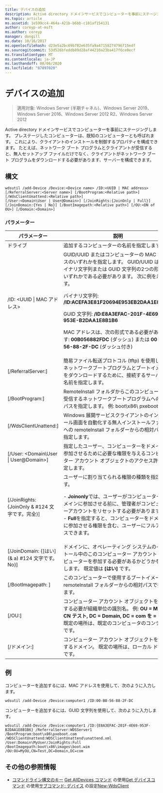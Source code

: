 ```yaml
---
title: デバイスの追加
description: Active directory ドメインサービスでコンピューターを事前にステージングする追加デバイスのリファレンス記事です。 プレステージしたコンピューターは、既知のコンピューターとも呼ばれます。
ms.topic: article
ms.assetid: 1e599cc4-464a-421b-b6bb-c101af154131
author: coreyp-at-msft
ms.author: coreyp
manager: dongill
ms.date: 10/16/2017
ms.openlocfilehash: d23e5a2bc69b782e635fa9a47158274796715edf
ms.sourcegitcommit: 53d526bfeddb89d28af44210a23ba417f6ce0ecf
ms.translationtype: MT
ms.contentlocale: ja-JP
ms.lasthandoff: 08/06/2020
ms.locfileid: "87897020"
---
```

# <a name="add-device"></a>デバイスの追加

> 適用対象: Windows Server (半期チャネル)、Windows Server 2019、Windows Server 2016、Windows Server 2012 R2、Windows Server 2012

Active directory ドメインサービスでコンピューターを事前にステージングします。 プレステージしたコンピューターは、既知のコンピューターとも呼ばれます。 これにより、クライアントのインストールを制御するプロパティを構成できます。 たとえば、ネットワーク ブート プログラムとクライアントが受信すると、無人セットアップ ファイルだけでなく、クライアントがネットワーク ブート プログラムをダウンロードする必要があります、サーバーを構成できます。

## <a name="syntax"></a>構文
```
wdsutil /add-Device /Device:<Device name> /ID:<UUID | MAC address> [/ReferralServer:<Server name>] [/BootProgram:<Relative path>] [/WdsClientUnattend:<Relative path>]
[/User:<Domain\User | User@Domain>] [/JoinRights:{JoinOnly | Full}] [/JoinDomain:{Yes | No}] [/BootImagepath:<Relative path>] [/OU:<DN of OU>] [/Domain:<Domain>]
```
### <a name="parameters"></a>パラメーター
|パラメーター|説明|
|-------|--------|
|ドライブ<computer name>|追加するコンピューターの名前を指定します。|
|/ID: <UUID &#124; MAC アドレス>|GUID/UUID またはコンピューターの MAC アドレスのいずれかを指定します。 GUID/UUID は、バイナリ文字列または GUID 文字列の2つの形式のいずれかである必要があります。 次に例を示します。<p>バイナリ文字列: **/ID:ACEFA3E81F20694E953EB2DAA1E8B1B6**<p>GUID 文字列: **/ID:E8A3EFAC-201F-4E69-953E-B2DAA1E8B1B6**<p>MAC アドレスは、次の形式である必要があります: **00B056882FDC** (ダッシュ) または **00-B0-56-88-2F-DC** (ダッシュ付き)|
|[/ReferralServer:<Server name>]|簡易ファイル転送プロトコル (tftp) を使用して、ネットワークブートプログラムとブートイメージをダウンロードするために、接続するサーバーの名前を指定します。|
|[/BootProgram:<Relative path>]|RemoteInstall フォルダからこのコンピュータが受信するネットワークブートプログラムへの相対パスを指定します。 例: boot\x86\ pxeboot.com|
|[/WdsClientUnattend:<Relative path>]|Windows 展開サービスクライアントのインストール画面を自動化する無人インストールファイルへの remoteInstall フォルダーからの相対パスを指定します。|
|[/User: <Domain\User &#124; User@Domain>]|指定したユーザー、コンピューターをドメインに参加させるために必要な権限を与えるコンピューター アカウント オブジェクトのアクセス許可を設定します。|
|[/JoinRights: {JoinOnly & #124 文字です。完全}]|ユーザーに割り当てられる権限の種類を指定します。<p>-   **Joinonly**では、ユーザーがコンピューターをドメインに参加させる前に、管理者がコンピューターアカウントをリセットする必要があります。<br />-   **Full**を指定すると、コンピューターをドメインに参加させる権限を含む、ユーザーにフルアクセスできます。|
|[/JoinDomain: {[はい] (& a) #124 文字です。No}]|ドメインに、オペレーティング システムのインストール中のこのコンピューター アカウントとコンピューターを参加する必要があるかどうかを指定します。 既定値は **[はい]** です。|
|[/BootImagepath: <Relative path> ]|このコンピューターで使用するブートイメージを remoteInstall フォルダーからの相対パスで指定します。|
|[/OU:<DN of OU>]|コンピューター アカウント オブジェクトを作成する必要が組織単位の識別名。 例: **OU = MyOU, CN テスト, DC = Domain, DC = com を =** です。 既定の場所は、既定のコンピュータのコンテナーです。|
|[/ドメイン:<Domain>]|コンピューター アカウント オブジェクトを作成するドメイン。 既定の場所は、ローカル ドメインです。|
## <a name="examples"></a>例
コンピューターを追加するには、MAC アドレスを使用して、次のように入力します。
```
wdsutil /add-Device /Device:computer1 /ID:00-B0-56-88-2F-DC
```
コンピューターを追加するには、GUID 文字列を使用して、次のように入力します。
```
wdsutil /add-Device /Device:computer1 /ID:{E8A3EFAC-201F-4E69-953F-B2DAA1E8B1B6} /ReferralServer:WDSServer1 /BootProgram:boot\x86\pxeboot.com
/WDSClientUnattend:WDSClientUnattend\unattend.xml /User:Domain\MyUser/JoinRights:Full /BootImagepath:boot\x86\images\boot.wim /OU:OU=MyOU,CN=Test,DC=Domain,DC=com
```
## <a name="additional-references"></a>その他の参照情報
- [コマンドライン構文のキー](command-line-syntax-key.md) 
[Get AllDevices コマンド](using-the-get-alldevices-command.md) 
 の使用[Get デバイスコマンド](using-the-get-device-command.md) 
 の使用[サブコマンド: デバイス](subcommand-set-device.md) 
 の設定[New-WdsClient](/previous-versions/windows/powershell-scripting/dn283430(v=wps.630))
